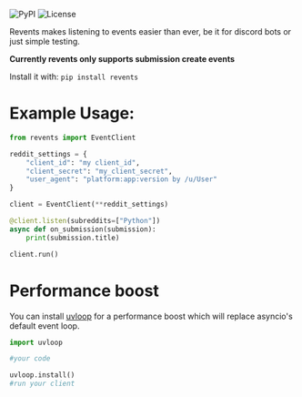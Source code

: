 ![PyPI](https://img.shields.io/pypi/v/revents)
![License](https://img.shields.io/github/license/YodaPY/revents)

Revents makes listening to events easier than ever, be it for discord bots or just simple testing.

**Currently revents only supports submission create events**

Install it with:
`pip install revents`

# Example Usage:
```py
from revents import EventClient

reddit_settings = {
    "client_id": "my client_id",
    "client_secret": "my_client_secret",
    "user_agent": "platform:app:version by /u/User"
}

client = EventClient(**reddit_settings)

@client.listen(subreddits=["Python"])
async def on_submission(submission):
    print(submission.title)

client.run()
```

# Performance boost
You can install [uvloop](https://github.com/MagicStack/uvloop) for a performance boost which will replace asyncio's default event loop.
```py
import uvloop

#your code

uvloop.install()
#run your client
```